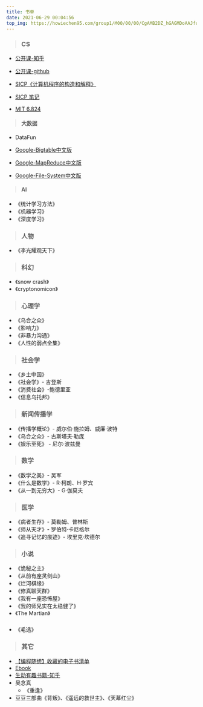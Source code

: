 ```yaml
---
title: 书单
date: 2021-06-29 00:04:56    
top_img: https://howiechen95.com/group1/M00/00/00/CgAMB2DZ_hGAGMDoAAJfuBSscsY012.jpg    
---
```


> ### CS 

- [公开课-知乎](https://www.zhihu.com/question/57532048)
- [公开课-github](https://github.com/apachecn/awesome-cs-courses-zh)

- [SICP《计算机程序的构造和解释》](https://github.com/DeathKing/Learning-SICP)     
- [SICP 笔记](../2021/06/28/sicp/)
- [MIT 6.824](https://pdos.csail.mit.edu/6.824/)

> #### 大数据

- DataFun

- [Google-Bigtable中文版](https://github.com/howiechen95/files/tree/master/bigdata/Google-Bigtable中文版.pdf)    
- [Google-MapReduce中文版](https://github.com/howiechen95/files/tree/master/bigdata/Google-MapReduce中文版_1.0.pdf)    
- [Google-File-System中文版](https://github.com/howiechen95/files/tree/master/bigdata/Google-File-System中文版_1.0.pdf)    

> #### AI

- 《统计学习方法》
- 《机器学习》
- 《深度学习》


> ### 人物

- 《李光耀观天下》

> ### 科幻

- 《snow crash》
- 《cryptonomicon》 

> ### 心理学

- 《乌合之众》
- 《影响力》
- 《非暴力沟通》
- 《人性的弱点全集》

> ### 社会学

- 《乡土中国》
- 《社会学》- 吉登斯
- 《消费社会》-鲍德里亚
- 《信息乌托邦》 

> ### 新闻传播学
- 《传播学概论》- 威尔伯·施拉姆、威廉·波特
- 《乌合之众》- 古斯塔夫·勒庞
- 《娱乐至死》 - 尼尔·波兹曼

> ### 数学
- 《数学之美》- 吴军
- 《什么是数学》- R·柯朗、H·罗宾
- 《从一到无穷大》- G·伽莫夫

> ### 医学
- 《病者生存》- 莫勒姆、普林斯
- 《师从天才》- 罗伯特·卡尼格尔
- 《追寻记忆的痕迹》- 埃里克·坎德尔

> ### 小说

- 《诡秘之主》
- 《从前有座灵剑山》
- 《烂河棋缘》
- 《修真聊天群》
- 《我有一座恐怖屋》
- 《我的师兄实在太稳健了》
- 《The Martian》

> ### 
- 《毛选》 

> ### 其它

- [【编程随想】收藏的电子书清单](https://github.com/programthink/books)
- [Ebook](https://github.com/jingyuexing/Ebook)
- [生动有趣书籍-知乎](https://www.zhihu.com/question/20257232)
- 吴念真
  - 《重逢》
- 豆豆三部曲《背叛》、《遥远的救世主》、《天幕红尘》

    
